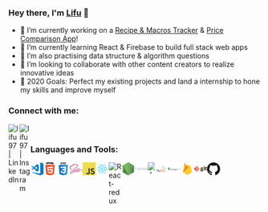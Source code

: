 ### Hey there, I'm [Lifu][website] 👋

- 🔭 I’m currently working on a [Recipe & Macros Tracker][webapp] & [Price Comparison App][webapp2]!
- 🌱 I’m currently learning React & Firebase to build full stack web apps
- 🌱 I’m also practising data structure & algorithm questions
- 👯 I’m looking to collaborate with other content creators to realize innovative ideas
- 🥅 2020 Goals: Perfect my existing projects and land a internship to hone my skills and improve myself

### Connect with me:
<!---
[<img align="left" alt="lifu97.com" width="22px" src="https://raw.githubusercontent.com/iconic/open-iconic/master/svg/globe.svg" />][website]
-->
[<img align="left" alt="lifu97 | LinkedIn" width="22px" src="https://cdn.jsdelivr.net/npm/simple-icons@v3/icons/linkedin.svg" />][linkedin]
[<img align="left" alt="lifu97 | Instagram" width="22px" src="https://cdn.jsdelivr.net/npm/simple-icons@v3/icons/instagram.svg" />][instagram]

<br />

### Languages and Tools:

[<img align="left" alt="Visual Studio Code" width="26px" src="https://raw.githubusercontent.com/github/explore/80688e429a7d4ef2fca1e82350fe8e3517d3494d/topics/visual-studio-code/visual-studio-code.png" />][vscdocs]
[<img align="left" alt="HTML5" width="26px" src="https://raw.githubusercontent.com/github/explore/80688e429a7d4ef2fca1e82350fe8e3517d3494d/topics/html/html.png" />][htmldocs]

[<img align="left" alt="CSS3" width="26px" src="https://raw.githubusercontent.com/github/explore/80688e429a7d4ef2fca1e82350fe8e3517d3494d/topics/css/css.png" />][cssdocs]

[<img align="left" alt="Sass" width="26px" src="https://raw.githubusercontent.com/github/explore/80688e429a7d4ef2fca1e82350fe8e3517d3494d/topics/sass/sass.png" />][sassdocs]

[<img align="left" alt="JavaScript" width="26px" src="https://raw.githubusercontent.com/github/explore/80688e429a7d4ef2fca1e82350fe8e3517d3494d/topics/javascript/javascript.png" />][jsdocs]

[<img align="left" alt="React" width="26px" src="https://raw.githubusercontent.com/github/explore/80688e429a7d4ef2fca1e82350fe8e3517d3494d/topics/react/react.png" />][reactdocs]

[<img align="left" alt="React-redux" width="26px" src="https://d33wubrfki0l68.cloudfront.net/0834d0215db51e91525a25acf97433051f280f2f/c30f5/img/redux.svg" />][reactreduxdocs]

[<img align="left" alt="Node.js" width="26px" src="https://raw.githubusercontent.com/github/explore/80688e429a7d4ef2fca1e82350fe8e3517d3494d/topics/nodejs/nodejs.png" />][nodejsdocs]

[<img align="left" alt="Express" width="26px" src="https://raw.githubusercontent.com/github/explore/80688e429a7d4ef2fca1e82350fe8e3517d3494d/topics/express/express.png" />][expressdocs]

[<img align="left" alt="Java" width="14px" height="23px" src="https://upload.wikimedia.org/wikipedia/en/thumb/3/30/Java_programming_language_logo.svg/1200px-Java_programming_language_logo.svg.png" />][javadocs]

[<img align="left" alt="MySQL" width="26px" src="https://raw.githubusercontent.com/github/explore/80688e429a7d4ef2fca1e82350fe8e3517d3494d/topics/mysql/mysql.png" />][mysqldocs]

[<img align="left" alt="MongoDB" width="26px" src="https://raw.githubusercontent.com/github/explore/80688e429a7d4ef2fca1e82350fe8e3517d3494d/topics/mongodb/mongodb.png" />][mongodbdocs]

[<img align="left" alt="Firebase" width="26px" src="https://raw.githubusercontent.com/github/explore/80688e429a7d4ef2fca1e82350fe8e3517d3494d/topics/firebase/firebase.png" />][firebasedocs]

[<img align="left" alt="Git" width="26px" src="https://raw.githubusercontent.com/github/explore/80688e429a7d4ef2fca1e82350fe8e3517d3494d/topics/git/git.png" />][gitdocs]

[<img align="left" alt="GitHub" width="26px" src="https://raw.githubusercontent.com/github/explore/78df643247d429f6cc873026c0622819ad797942/topics/github/github.png" />][githubprofile]

<br />

[website]: https://www.linkedin.com/in/lifuhuang97/
<!---
https://heuristic-perlman-bd8bcd.netlify.app/
-->
[webapp]: https://github.com/lifuhuang97/Project-3---PrimeCut
[webapp2]: https://github.com/wenruiq/haste
[instagram]: https://www.instagram.com/lifu97__/
[linkedin]: https://www.linkedin.com/in/lifuhuang97/

[vscdocs]: https://code.visualstudio.com/docs
[htmldocs]: https://developer.mozilla.org/en-US/docs/Web/HTML
[cssdocs]: https://devdocs.io/css/
[sassdocs]: https://sass-lang.com/documentation
[jsdocs]: https://developer.mozilla.org/en-US/docs/Web/JavaScript
[reactdocs]: https://reactjs.org/docs/getting-started.html
[reactreduxdocs]: https://react-redux.js.org/
[javadocs]: https://docs.oracle.com/en/java/javase/11/docs/api/index.html
[nodejsdocs]: https://nodejs.org/en/docs/
[expressdocs]: https://expressjs.com/en/starter/hello-world.html
[mongodbdocs]: https://docs.mongodb.com/
[mysqldocs]: https://dev.mysql.com/doc/refman/8.0/en/
[gitdocs]: https://git-scm.com/doc
[firebasedocs]: https://firebase.google.com/docs
[githubprofile]: https://github.com/lifuhuang97
